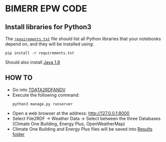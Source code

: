 
# **BIMERR EPW CODE**

## **Install libraries for Python3**

The [`requirements.txt`](./requirements.txt) file should list all Python libraries that your notebooks
depend on, and they will be installed using:

```
pip install -r requirements.txt
```

Should also install [Java 1.8](https://www.oracle.com/es/java/technologies/javase/javase-jdk8-downloads.html)

## **HOW TO**

- Go into [TDATA2RDFANDV](./TDATA2RDFANDV)
- Execute the following command:
    ```
    python3 manage.py runserver
    ```
- Open a web browser at the address: http://127.0.0.1:8000
- Select File2RDF &rarr; Weather Data &rarr; Select between the three Databases (Climate One Building, Energy Plus, OpenWeatherMap)
- Climate One Building and Energy Plus files will be saved into [Results folder](./TDATA2RDFANDV/converter/Results)